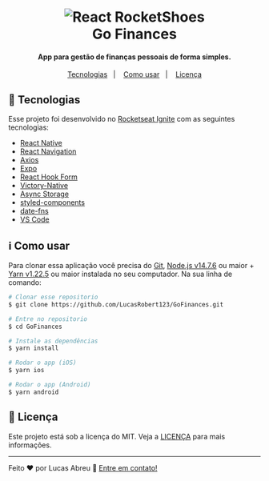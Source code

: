 <h1 align="center">
    <img alt="React RocketShoes" src="https://res.cloudinary.com/dlbvij1i5/image/upload/v1659650504/logo_kquskj.svg" />
    <br>
    Go Finances
</h1>

<h4 align="center">
  App para gestão de finanças pessoais de forma simples.
</h4>

<p align="center">
  <a href="#rocket-tecnologias">Tecnologias</a>&nbsp;&nbsp;&nbsp;|&nbsp;&nbsp;&nbsp;
  <a href="#information_source-como-usar">Como usar</a>&nbsp;&nbsp;&nbsp;|&nbsp;&nbsp;&nbsp;
  <a href="#memo-licença">Licença</a>
</p>

## :rocket: Tecnologias

Esse projeto foi desenvolvido no [Rocketseat Ignite](https://lp.rocketseat.com.br/ignite) com as seguintes tecnologias:

-  [React Native](https://reactnative.dev/)
-  [React Navigation](https://reactnavigation.org/)
-  [Axios](https://github.com/axios/axios)
-  [Expo](https://docs.expo.dev/)
-  [React Hook Form](https://react-hook-form.com/)
-  [Victory-Native](https://formidable.com/open-source/victory/docs/native/)
-  [Async Storage](https://github.com/react-native-async-storage/async-storage)
-  [styled-components](https://www.styled-components.com/)
-  [date-fns](https://date-fns.org/)
-  [VS Code](https://code.visualstudio.com/)

## :information_source: Como usar

Para clonar essa aplicação você precisa do [Git](https://git-scm.com), [Node.js v14.7.6](https://nodejs.org/en/) 
ou maior + [Yarn v1.22.5](https://yarnpkg.com/) ou maior instalada no seu computador. Na sua linha de comando:

```bash
# Clonar esse repositorio
$ git clone https://github.com/LucasRobert123/GoFinances.git

# Entre no repositorio
$ cd GoFinances

# Instale as dependências
$ yarn install

# Rodar o app (iOS)
$ yarn ios

# Rodar o app (Android)
$ yarn android
```


## :memo: Licença
Este projeto está sob a licença do MIT. Veja a [LICENÇA](https://github.com/LucasRobert123/GoFinances/blob/master/LICENCE.txt) para mais informações.

---

Feito ♥ por Lucas Abreu :wave: [Entre em contato!](http://linkedin.com/in/lucas-robert-de-abreu-4a74ab1b9)
